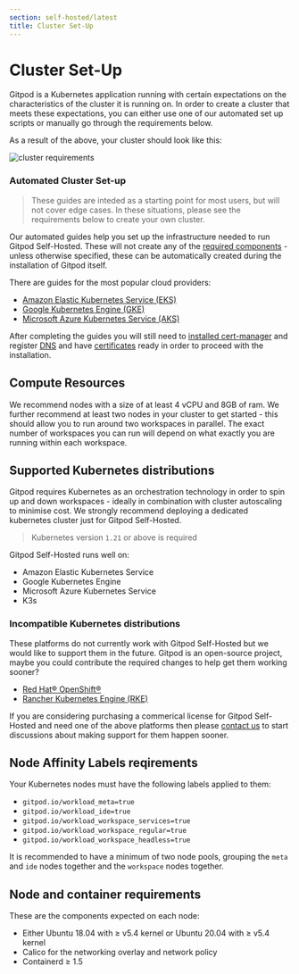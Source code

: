 ```yaml
---
section: self-hosted/latest
title: Cluster Set-Up
---
```


<script context="module">
  export const prerender = true;
</script>

# Cluster Set-Up

Gitpod is a Kubernetes application running with certain expectations on the characteristics of the cluster it is running on. In order to create a cluster that meets these expectations, you can either use one of our automated set up scripts or manually go through the requirements below.

As a result of the above, your cluster should look like this:

![cluster requirements](../../static/images/docs/self-hosted-cluster-requirements.png)

### Automated Cluster Set-up

> These guides are inteded as a starting point for most users, but will not cover edge cases. In these situations, please see the requirements below to create your own cluster.

Our automated guides help you set up the infrastructure needed to run Gitpod Self-Hosted. These will not create any of the [required components](./required-components) - unless otherwise specified, these can be automatically created during the installation of Gitpod itself.

There are guides for the most popular cloud providers:

- [Amazon Elastic Kubernetes Service (EKS)](./installation/on-amazon-eks)
- [Google Kubernetes Engine (GKE)](./installation/on-gke)
- [Microsoft Azure Kubernetes Service (AKS)](./installation/on-microsoft-aks)

After completing the guides you will still need to [installed cert-manager](./requirements#cert-manager) and register [DNS](./requirements#dns) and have [certificates](./requirements#ssl) ready in order to proceed with the installation.<!--- todo: add link to installation docs--->

## Compute Resources

We recommend nodes with a size of at least 4 vCPU and 8GB of ram. We further recommend at least two nodes in your cluster to get started - this should allow you to run around two workspaces in parallel. The exact number of workspaces you can run will depend on what exactly you are running within each workspace.

## Supported Kubernetes distributions

Gitpod requires Kubernetes as an orchestration technology in order to spin up and down workspaces - ideally in combination with cluster autoscaling to minimise cost. We strongly recommend deploying a dedicated kubernetes cluster just for Gitpod Self-Hosted.

> Kubernetes version `1.21` or above is required

Gitpod Self-Hosted runs well on:

- Amazon Elastic Kubernetes Service
- Google Kubernetes Engine
- Microsoft Azure Kubernetes Service
- K3s

### Incompatible Kubernetes distributions

These platforms do not currently work with Gitpod Self-Hosted but we would like to support them in the future. Gitpod is an open-source project, maybe you could contribute the required changes to help get them working sooner?

- [Red Hat® OpenShift®](https://github.com/gitpod-io/gitpod/issues/5409)
- [Rancher Kubernetes Engine (RKE)](https://github.com/gitpod-io/gitpod/issues/5410)

If you are considering purchasing a commerical license for Gitpod Self-Hosted and need one of the above platforms then please [contact us](/contact/sales) to start discussions about making support for them happen sooner.

## Node Affinity Labels reqirements

Your Kubernetes nodes must have the following labels applied to them:

- `gitpod.io/workload_meta=true`
- `gitpod.io/workload_ide=true`
- `gitpod.io/workload_workspace_services=true`
- `gitpod.io/workload_workspace_regular=true`
- `gitpod.io/workload_workspace_headless=true`

It is recommended to have a minimum of two node pools, grouping the `meta`
and `ide` nodes together and the `workspace` nodes together.

## Node and container requirements

These are the components expected on each node:

- Either Ubuntu 18.04 with ≥ v5.4 kernel or Ubuntu 20.04 with ≥ v5.4 kernel
- Calico for the networking overlay and network policy
- Containerd ≥ 1.5
